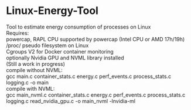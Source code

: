 # Linux-Energy-Tool
Tool to estimate energy consumption of processes on Linux  
Requires:  
powercap, RAPL CPU supported by powercap (Intel CPU or AMD 17h/19h)  
/proc/ pseudo filesystem on Linux  
Cgroups V2 for Docker container monitoring  
optionally Nvidia GPU and NVML library installed  
(Still a work in progress)  
compile without NVML:  
gcc main.c container_stats.c energy.c perf_events.c process_stats.c logging.c -o main  
compile with NVML:  
gcc main_nvml.c container_stats.c energy.c perf_events.c process_stats.c logging.c read_nvidia_gpu.c -o main_nvml -lnvidia-ml  